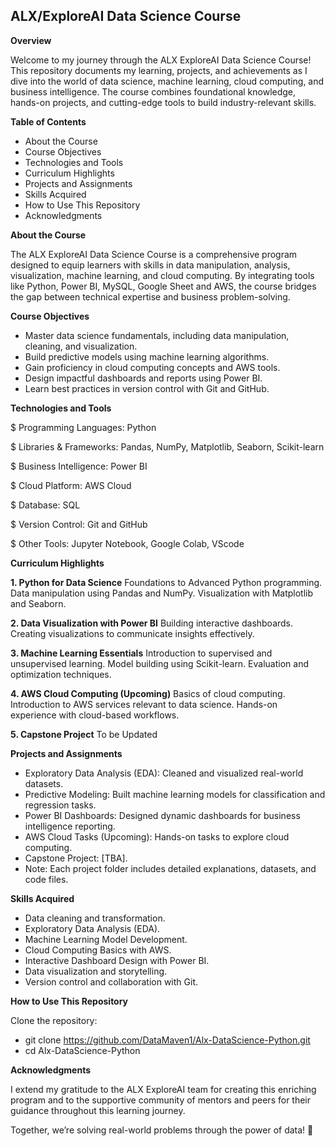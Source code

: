 ## ALX/ExploreAI Data Science Course
**Overview**

Welcome to my journey through the ALX ExploreAI Data Science Course! This repository documents my learning, projects, and achievements as I dive into the world of data science, machine learning, cloud computing, and business intelligence. The course combines foundational knowledge, hands-on projects, and cutting-edge tools to build industry-relevant skills.

**Table of Contents**
-  About the Course
-  Course Objectives
-  Technologies and Tools
-  Curriculum Highlights
-  Projects and Assignments
-  Skills Acquired
-   How to Use This Repository
-   Acknowledgments

**About the Course**

The ALX ExploreAI Data Science Course is a comprehensive program designed to equip learners with skills in data manipulation, analysis, visualization, machine learning, and cloud computing. By integrating tools like Python, Power BI, MySQL, Google Sheet and AWS, the course bridges the gap between technical expertise and business problem-solving.

**Course Objectives**
*  Master data science fundamentals, including data manipulation, cleaning, and visualization.
*  Build predictive models using machine learning algorithms.
*  Gain proficiency in cloud computing concepts and AWS tools.
*  Design impactful dashboards and reports using Power BI.
*  Learn best practices in version control with Git and GitHub.

**Technologies and Tools**

$  Programming Languages: Python

$  Libraries & Frameworks: Pandas, NumPy, Matplotlib, Seaborn, Scikit-learn

$  Business Intelligence: Power BI

$  Cloud Platform: AWS Cloud

$  Database: SQL

$  Version Control: Git and GitHub

$  Other Tools: Jupyter Notebook, Google Colab, VScode

**Curriculum Highlights**

**1. Python for Data Science**
Foundations to Advanced Python programming.
Data manipulation using Pandas and NumPy.
Visualization with Matplotlib and Seaborn.

**2. Data Visualization with Power BI**
Building interactive dashboards.
Creating visualizations to communicate insights effectively.

**3. Machine Learning Essentials**
Introduction to supervised and unsupervised learning.
Model building using Scikit-learn.
Evaluation and optimization techniques.

**4. AWS Cloud Computing (Upcoming)**
Basics of cloud computing.
Introduction to AWS services relevant to data science.
Hands-on experience with cloud-based workflows.

**5. Capstone Project**
To be Updated

**Projects and Assignments**

*  Exploratory Data Analysis (EDA): Cleaned and visualized real-world datasets.
*  Predictive Modeling: Built machine learning models for classification and regression tasks.
*  Power BI Dashboards: Designed dynamic dashboards for business intelligence reporting.
*  AWS Cloud Tasks (Upcoming): Hands-on tasks to explore cloud computing.
*  Capstone Project: [TBA].
*  Note: Each project folder includes detailed explanations, datasets, and code files.

**Skills Acquired**

*  Data cleaning and transformation.
*  Exploratory Data Analysis (EDA).
*  Machine Learning Model Development.
*  Cloud Computing Basics with AWS.
*  Interactive Dashboard Design with Power BI.
*  Data visualization and storytelling.
*  Version control and collaboration with Git.

**How to Use This Repository**

Clone the repository:
-  git clone https://github.com/DataMaven1/Alx-DataScience-Python.git
-  cd Alx-DataScience-Python

**Acknowledgments**

I extend my gratitude to the ALX ExploreAI team for creating this enriching program and to the supportive community of mentors and peers for their guidance throughout this learning journey.

Together, we’re solving real-world problems through the power of data! 🚀
